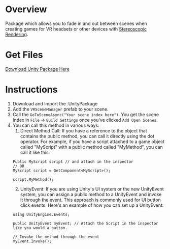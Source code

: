 # Overview
Package which allows you to fade in and out between scenes when creating games for VR headsets or other devices with [Stereoscopic Rendering](https://docs.unity.cn/550/Documentation/Manual/SinglePassStereoRendering.html).
# Get Files
[Download Unity Package Here](https://github.com/XRRCA/UnityScripts/raw/main/VR/VRSceneLoader/VRSceneLoader.unitypackage)
# Instructions

1. Download and Import the .UnityPackage
2. Add the `VRSceneManager` prefab to your scene.
3. Call the `GoToSceneAsync("Your scene index here")`. You get the scene index in `File` -> `Build Settings` once you've clicked `Add Open Scenes`.
4. You can call this method in various ways:
    1. Direct Method Call: If you have a reference to the object that contains the public method, you can call it directly using the dot operator. For example, if you have a script attached to a game object called "MyScript" with a public method called "MyMethod", you can call it like this:
      ```
      Public MyScript script // and attach in the inspector
      // OR 
      MyScript script = GetComponent<MyScript>();
      
      script.MyMethod();
      ```
    2. UnityEvent: If you are using Unity's UI system or the new UnityEvent system, you can assign a public method to a UnityEvent and invoke it through the event. This approach is commonly used for UI button click events. Here's an example of how you can set up a UnityEvent:
      ```
      using UnityEngine.Events;

      public UnityEvent myEvent; // Attach the Script in the inspector like you would a button.

      // Invoke the method through the event
      myEvent.Invoke();
      ```

